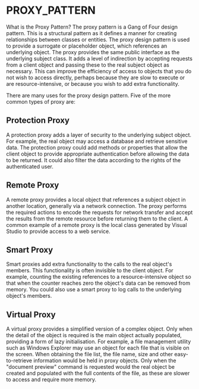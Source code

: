 # PROXY_PATTERN

What is the Proxy Pattern?
The proxy pattern is a Gang of Four design pattern. 
This is a structural pattern as it defines a manner for creating relationships between classes or entities. 
The proxy design pattern is used to provide a surrogate or placeholder object, which references an underlying object. 
The proxy provides the same public interface as the underlying subject class. 
It adds a level of indirection by accepting requests from a client object and passing these to the real subject object as necessary. 
This can improve the efficiency of access to objects that you do not wish to access directly, perhaps because they are slow to execute or are resource-intensive, or because you wish to add extra functionality.

There are many uses for the proxy design pattern. Five of the more common types of proxy are:

## Protection Proxy 

A protection proxy adds a layer of security to the underlying subject object. For example, the real object may access a database and retrieve sensitive data. The protection proxy could add methods or properties that allow the client object to provide appropriate authentication before allowing the data to be returned. It could also filter the data according to the rights of the authenticated user.

## Remote Proxy 

A remote proxy provides a local object that references a subject object in another location, generally via a network connection. The proxy performs the required actions to encode the requests for network transfer and accept the results from the remote resource before returning them to the client. A common example of a remote proxy is the local class generated by Visual Studio to provide access to a web service.

## Smart Proxy

Smart proxies add extra functionality to the calls to the real object's members. This functionality is often invisible to the client object. For example, counting the existing references to a resource-intensive object so that when the counter reaches zero the object's data can be removed from memory. You could also use a smart proxy to log calls to the underlying object's members.

## Virtual Proxy

A virtual proxy provides a simplified version of a complex object. Only when the detail of the object is required is the main object actually populated, providing a form of lazy initialisation. For example, a file management utility such as Windows Explorer may use an object for each file that is visible on the screen. When obtaining the file list, the file name, size and other easy-to-retrieve information would be held in proxy objects. Only when the "document preview" command is requested would the real object be created and populated with the full contents of the file, as these are slower to access and require more memory.
